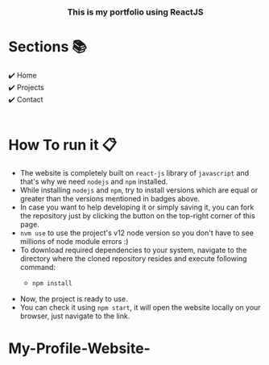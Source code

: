 
<h3 align="center"> This is my portfolio using ReactJS <h3>



# Sections 📚

✔️ Home\
✔️ Projects\
✔️ Contact\
<br>
        
# How To run it 📋

- The website is completely built on `react-js` library of `javascript` and that's why we need `nodejs` and `npm` installed.
- While installing `nodejs` and `npm`, try to install versions which are equal or greater than the versions mentioned in badges above.
- In case you want to help developing it or simply saving it, you can fork the repository just by clicking the button on the top-right corner of this page.
- `nvm use` to use the project's v12 node version so you don't have to see millions of node module errors :) 
- To download required dependencies to your system, navigate to the directory where the cloned repository resides and execute following command:
  - ```python
    npm install
    ```
- Now, the project is ready to use.
- You can check it using `npm start`, it will open the website locally on your browser, just navigate to the link.

# My-Profile-Website-
